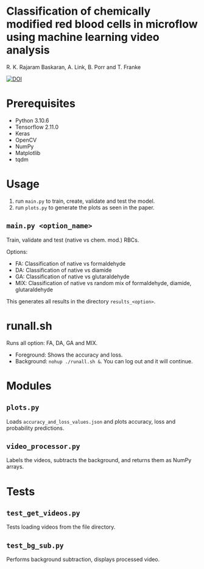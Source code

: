 # Classification of chemically modified red blood cells in microflow using machine learning video analysis

R. K. Rajaram Baskaran, A. Link, B. Porr and T. Franke

[![DOI](https://zenodo.org/badge/570490201.svg)](https://zenodo.org/badge/latestdoi/570490201)

# Prerequisites

 - Python 3.10.6
 - Tensorflow 2.11.0 
 - Keras
 - OpenCV
 - NumPy
 - Matplotlib
 - tqdm

# Usage

 1. run `main.py` to train, create, validate and test the model.
 2. run `plots.py` to generate the plots as seen in the paper.

## `main.py <option_name>`
Train, validate and test (native vs chem. mod.) RBCs.

Options:
 - FA: Classification of native vs formaldehyde
 - DA: Classification of native vs diamide
 - GA: Classification of native vs glutaraldehyde
 - MIX: Classification of native vs random mix of formaldehyde, diamide, glutaraldehyde

This generates all results in the directory `results_<option>`.

# runall.sh

Runs all option: FA, DA, GA and MIX. 
 - Foreground: Shows the accuracy and loss.
 - Background: `nohup ./runall.sh &`. You can log out and it will continue.


# Modules

## `plots.py`
Loads `accuracy_and_loss_values.json` and
plots accuracy, loss and probability predictions.

## `video_processor.py`
Labels the videos, subtracts the background, and 
returns them as NumPy arrays.


# Tests

## `test_get_videos.py`
Tests loading videos from the file directory.

## `test_bg_sub.py`
Performs background subtraction, displays processed video.

